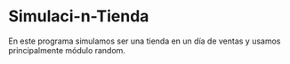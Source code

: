 # Simulaci-n-Tienda
En este programa simulamos ser una tienda en un día de ventas y usamos principalmente módulo random.
